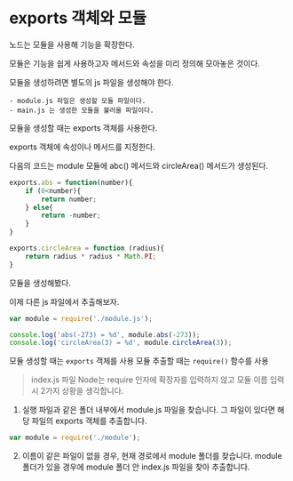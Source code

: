 # exports 객체와 모듈

노드는 모듈을 사용해 기능을 확장한다.

모듈은 기능을 쉽게 사용하고자 메서드와 속성을 미리 정의해 모아놓은 것이다.

모듈을 생성하려면 별도의 js 파일을 생성해야 한다.

	- module.js 파일은 생성할 모듈 파일이다.
	- main.js 는 생성한 모듈을 불러올 파일이다.

모듈을 생성할 때는 exports 객체를 사용한다.

exports 객체에 속성이나 메서드를 지정한다.

다음의 코드는 module 모듈에 abc() 메서드와 circleArea() 메서드가 생성된다.

```javascript
exports.abs = function(number){
	if (0<number){
		return number;
	} else{
		return -number;
	}
}

exports.circleArea = function (radius){
	return radius * radius * Math.PI;
}
```

모듈을 생성해봤다.

이제 다른 js 파일에서 추출해보자.

```javascript
var module = require('./module.js');

console.log('abs(-273) = %d', module.abs(-273));
console.log('circleArea(3) = %d', module.circleArea(3));
```

모듈 생성할 때는 `exports` 객체를 사용
모듈 추출할 때는 `require()` 함수를 사용


> index.js 파일
Node는 require 인자에 확장자를 입력하지 않고 모듈 이름 입력시 2가지 상황을 생각합니다.
1. 실행 파일과 같은 폴더 내부에서 module.js 파일을 찾습니다. 그 파일이 있다면 해당 파일의 exports 객체를 추출합니다.

```javascript
var module = require('./module');
```

2. 이름이 같은 파일이 없을 경우, 현재 경로에서 module 폴더를 찾습니다. module 폴더가 있을 경우에 module 폴더 안 index.js 파일을 찾아 추출합니다.
